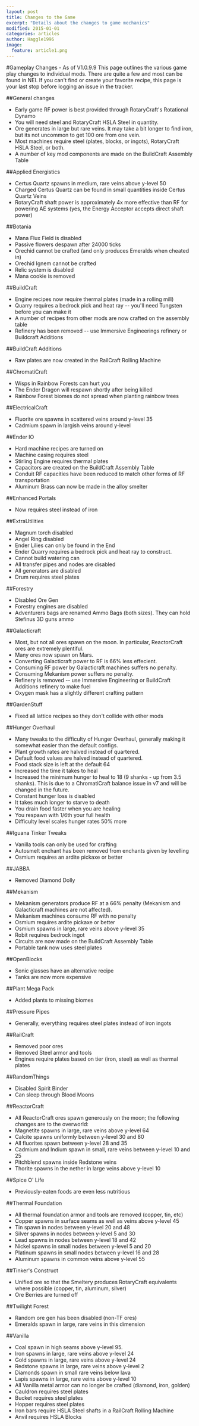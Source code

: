 ```yaml
---
layout: post
title: Changes to the Game
excerpt: "Details about the changes to game mechanics"
modified: 2015-01-01
categories: articles
author: Haggle1996
image:
  feature: article1.png
---
```


#Gameplay Changes - As of V1.0.9.9
This page outlines the various game play changes to individual mods. There are quite a few and most can be found in NEI. If you can't find or create your favorite recipe, this page is your last stop before logging an issue in the tracker.

##General changes
- Early game RF power is best provided through RotaryCraft's Rotational Dynamo
- You will need steel and RotaryCraft HSLA Steel in quantity.
- Ore generates in large but rare veins. It may take a bit longer to find iron, but its not uncommon to get 100 ore from one vein.
- Most machines require steel (plates, blocks, or ingots), RotaryCraft HSLA Steel, or both.
- A number of key mod components are made on the BuildCraft Assembly Table

##Applied Energistics
- Certus Quartz spawns in medium, rare veins above y-level 50
- Charged Certus Quartz can be found in small quantities inside Certus Quartz Veins
- RotaryCraft shaft power is approximately 4x more effective than RF for powering AE systems (yes, the Energy Acceptor accepts direct shaft power)

##Botania
- Mana Flux Field is disabled
- Passive flowers despawn after 24000 ticks
- Orechid cannot be crafted (and only produces Emeralds when cheated in)
- Orechid Ignem cannot be crafted
- Relic system is disabled
- Mana cookie is removed

##BuildCraft
- Engine recipes now require thermal plates (made in a rolling mill)
- Quarry requires a bedrock pick and heat ray -- you'll need Tungsten before you can make it
- A number of recipes from other mods are now crafted on the assembly table
- Refinery has been removed -- use Immersive Engineerings refinery or Buildcraft Additions

##BuildCraft Additions
- Raw plates are now created in the RailCraft Rolling Machine

##ChromatiCraft
- Wisps in Rainbow Forests can hurt you
- The Ender Dragon will respawn shortly after being killed
- Rainbow Forest biomes do not spread when planting rainbow trees

##ElectricalCraft
- Fluorite ore spawns in scattered veins around y-level 35
- Cadmium spawn in largish veins around y-level 

##Ender IO
- Hard machine recipes are turned on
- Machine casing requires steel
- Stirling Engine requires thermal plates
- Capacitors are created on the BuildCraft Assembly Table
- Conduit RF capacities have been reduced to match other forms of RF transportation
- Aluminum Brass can now be made in the alloy smelter

##Enhanced Portals
- Now requires steel instead of iron

##ExtraUtilities
- Magnum torch disabled
- Angel Ring disabled
- Ender Lilies can only be found in the End
- Ender Quarry requires a bedrock pick and heat ray to construct.
- Cannot build watering can
- All transfer pipes and nodes are disabled
- All generators are disabled
- Drum requires steel plates

##Forestry
- Disabled Ore Gen
- Forestry engines are disabled
- Adventurers bags are renamed Ammo Bags (both sizes). They can hold Stefinus 3D guns ammo

##Galacticraft
- Most, but not all ores spawn on the moon. In particular, ReactorCraft ores are extremely plentiful.
- Many ores now spawn on Mars.
- Converting Galacticraft power to RF is 66% less effecient.
- Consuming RF power by Galacticraft machines suffers no penalty.
- Consuming Mekanism power suffers no penalty.
- Refinery is removed -- use Immersive Engineering or BuildCraft Additions refinery to make fuel
- Oxygen mask has a slightly different crafting pattern

##GardenStuff
- Fixed all lattice recipes so they don't collide with other mods

##Hunger Overhaul
- Many tweaks to the difficulty of Hunger Overhaul, generally making it somewhat easier than the default configs.
- Plant growth rates are halved instead of quartered.
- Default food values are halved instead of quartered.
- Food stack size is left at the default 64
- Increased the time it takes to heal
- Increased the minimum hunger to heal to 18 (9 shanks - up from 3.5 shanks). This is due to a ChromatiCraft balance issue in v7 and will be changed in the future.
- Constant hunger loss is disabled
- It takes much longer to starve to death
- You drain food faster when you are healing
- You respawn with 1/6th your full health
- Difficulty level scales hunger rates 50% more

##Iguana Tinker Tweaks
- Vanilla tools can only be used for crafting
- Autosmelt enchant has been removed from enchants given by levelling
- Osmium requires an ardite pickaxe or better

##JABBA
- Removed Diamond Dolly

##Mekanism
- Mekanism generators produce RF at a 66% penalty (Mekanism and Galacticraft machines are not affected).
- Mekanism machines consume RF with no penalty
- Osmium requires ardite pickaxe or better
- Osmium spawns in large, rare veins above y-level 35
- Robit requires bedrock ingot
- Circuits are now made on the BuildCraft Assembly Table
- Portable tank now uses steel plates

##OpenBlocks
- Sonic glasses have an alternative recipe
- Tanks are now more expensive

##Plant Mega Pack
- Added plants to missing biomes

##Pressure Pipes
- Generally, everything requires steel plates instead of iron ingots

##RailCraft
- Removed poor ores
- Removed Steel armor and tools
- Engines require plates based on tier (iron, steel) as well as thermal plates

##RandomThings
- Disabled Spirit Binder
- Can sleep through Blood Moons

##ReactorCraft
- All ReactorCraft ores spawn generously on the moon; the following changes are to the overworld:
- Magnetite spawns in large, rare veins above y-level 64
- Calcite spawns uniformly between y-level 30 and 80
- All fluorites spawn between y-level 28 and 35
- Cadmium and Indium spawn in small, rare veins between y-level 10 and 25
- Pitchblend spawns inside Redstone veins
- Thorite spawns in the nether in large veins above y-level 10

##Spice O' Life
- Previously-eaten foods are even less nutritious

##Thermal Foundation
- All thermal foundation armor and tools are removed (copper, tin, etc)
- Copper spawns in surface seams as well as veins above y-level 45
- Tin spawn in nodes between y-level 20 and 48
- Silver spawns in nodes between y-level 5 and 30
- Lead spawns in nodes between y-level 18 and 42
- Nickel spawns in small nodes between y-level 5 and 20
- Platinum spawns in small nodes between y-level 16 and 28
- Aluminum spawns in common veins above y-level 55

##Tinker's Construct
- Unified ore so that the Smeltery produces RotaryCraft equivalents where possible (copper, tin, aluminum, silver)
- Ore Berries are turned off

##Twilight Forest
- Random ore gen has been disabled (non-TF ores)
- Emeralds spawn in large, rare veins in this dimension

##Vanilla
- Coal spawn in high seams above y-level 95.
- Iron spawns in large, rare veins above y-level 24
- Gold spawns in large, rare veins above y-level 24
- Redstone spawns in large, rare veins above y-level 2
- Diamonds spawn in small rare veins below lava
- Lapis spawns in large, rare veins above y-level 10
- All Vanilla metal armor can no longer be crafted (diamond, iron, golden)
- Cauldron requires steel plates
- Bucket requires steel plates
- Hopper requires steel plates
- Iron bars require HSLA Steel shafts in a RailCraft Rolling Machine
- Anvil requires HSLA Blocks
